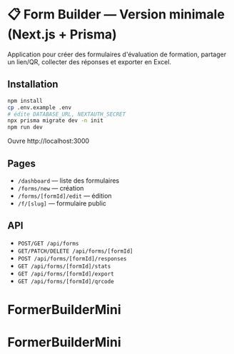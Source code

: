 # 📋 Form Builder — Version minimale (Next.js + Prisma)

Application pour créer des formulaires d'évaluation de formation, partager un lien/QR, collecter des réponses et exporter en Excel.

## Installation
```bash
npm install
cp .env.example .env
# édite DATABASE_URL, NEXTAUTH_SECRET
npx prisma migrate dev -n init
npm run dev
```
Ouvre http://localhost:3000

## Pages
- `/dashboard` — liste des formulaires
- `/forms/new` — création
- `/forms/[formId]/edit` — édition
- `/f/[slug]` — formulaire public

## API
- `POST/GET /api/forms`
- `GET/PATCH/DELETE /api/forms/[formId]`
- `POST /api/forms/[formId]/responses`
- `GET /api/forms/[formId]/stats`
- `GET /api/forms/[formId]/export`
- `GET /api/forms/[formId]/qrcode`
# FormerBuilderMini
# FormerBuilderMini
